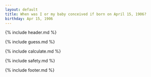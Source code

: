 ```yaml
---
layout: default
title: When was I or my baby conceived if born on April 15, 1906?
birthday: Apr 15, 1906
---
```


{% include header.md %}

{% include guess.md %}

{% include calculate.md %}

{% include safety.md %}

{% include footer.md %}



